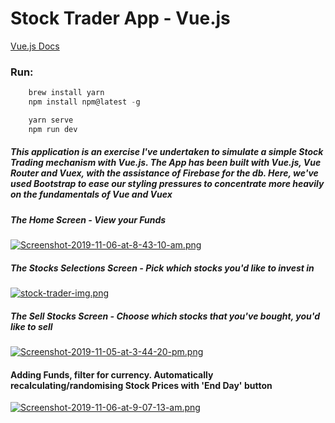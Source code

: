 # Stock Trader App - Vue.js

[Vue.js Docs](https://vuejs.org/v2/guide/)

### Run:

```javascript
    brew install yarn
    npm install npm@latest -g

    yarn serve
    npm run dev
```

##### This application is an exercise I've undertaken to simulate a simple Stock Trading mechanism with Vue.js. The App has been built with Vue.js, Vue Router and Vuex, with the assistance of Firebase for the db. Here, we've used Bootstrap to ease our styling pressures to concentrate more heavily on the fundamentals of Vue and Vuex

##### The Home Screen - View your Funds

[![Screenshot-2019-11-06-at-8-43-10-am.png](https://i.postimg.cc/9FbHpzr8/Screenshot-2019-11-06-at-8-43-10-am.png)](https://postimg.cc/F7Y6Frb3)

##### The Stocks Selections Screen - Pick which stocks you'd like to invest in

[![stock-trader-img.png](https://i.postimg.cc/jjtxmWyr/stock-trader-img.png)](https://postimg.cc/sMHCZgnn)

##### The Sell Stocks Screen - Choose which stocks that you've bought, you'd like to sell

[![Screenshot-2019-11-05-at-3-44-20-pm.png](https://i.postimg.cc/bJw5x9bd/Screenshot-2019-11-05-at-3-44-20-pm.png)](https://postimg.cc/7CjXD7Ky)

#### Adding Funds, filter for currency. Automatically recalculating/randomising Stock Prices with 'End Day' button

[![Screenshot-2019-11-06-at-9-07-13-am.png](https://i.postimg.cc/gjVnnLbp/Screenshot-2019-11-06-at-9-07-13-am.png)](https://postimg.cc/SYKyPsK1)
